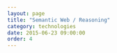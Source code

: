 ```yaml
---
layout: page
title: "Semantic Web / Reasoning"
category: technologies
date: 2015-06-23 09:00:00
order: 4
---
```



